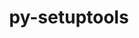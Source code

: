 ---
title: "py-setuptools"
layout: cache
categories: [package, v0.20.2]
meta: {"versions": ["59.4.0", "63.4.3", "67.6.0"], "compilers": ["gcc@=11.1.0", "gcc@=11.3.0", "gcc@=11.4.0", "gcc@=12.1.0", "gcc@=7.3.1", "gcc@=7.5.0", "oneapi@=2023.0.0"], "oss": ["amzn2", "ubuntu18.04", "ubuntu20.04", "ubuntu22.04"], "platforms": ["linux"], "targets": ["aarch64", "neoverse_n1", "ppc64le", "x86_64", "x86_64_v3"], "stacks": ["aws-ahug", "aws-ahug-aarch64", "aws-isc", "aws-isc-aarch64", "build_systems", "data-vis-sdk", "e4s", "e4s-oneapi", "e4s-power", "gpu-tests", "ml-linux-x86_64-cpu", "ml-linux-x86_64-cuda", "ml-linux-x86_64-rocm", "radiuss", "root", "tutorial"], "num_specs": 27, "num_specs_by_stack": {"aws-ahug-aarch64": 4, "root": 27, "aws-isc-aarch64": 2, "aws-ahug": 2, "aws-isc": 1, "build_systems": 1, "radiuss": 3, "e4s-power": 4, "data-vis-sdk": 4, "e4s": 4, "e4s-oneapi": 2, "gpu-tests": 1, "ml-linux-x86_64-rocm": 2, "ml-linux-x86_64-cpu": 2, "ml-linux-x86_64-cuda": 2, "tutorial": 2}}
spec_details: [{"hash": "fmurncrviaymr5ajcqxik3p5tum6uk3z", "compiler": "gcc@=7.3.1", "versions": ["67.6.0"], "os": "amzn2", "platform": "linux", "target": "aarch64", "variants": ["build_system=generic"], "stacks": ["aws-ahug-aarch64", "root", "aws-isc-aarch64"], "size": "-", "tarball": "https://binaries.spack.io/v0.20.2/build_cache/linux-amzn2-aarch64/gcc-7.3.1/py-setuptools-67.6.0/linux-amzn2-aarch64-gcc-7.3.1-py-setuptools-67.6.0-fmurncrviaymr5ajcqxik3p5tum6uk3z.spack"}, {"hash": "4wmnau4ou4s3asggoniorjsyiixz752e", "compiler": "gcc@=7.3.1", "versions": ["63.4.3"], "os": "amzn2", "platform": "linux", "target": "aarch64", "variants": ["build_system=generic"], "stacks": ["aws-ahug-aarch64", "root"], "size": "-", "tarball": "https://binaries.spack.io/v0.20.2/build_cache/linux-amzn2-aarch64/gcc-7.3.1/py-setuptools-63.4.3/linux-amzn2-aarch64-gcc-7.3.1-py-setuptools-63.4.3-4wmnau4ou4s3asggoniorjsyiixz752e.spack"}, {"hash": "lcpg6isda6qg3vfs4fl5jlycuumh2o4q", "compiler": "gcc@=7.3.1", "versions": ["67.6.0"], "os": "amzn2", "platform": "linux", "target": "neoverse_n1", "variants": ["build_system=generic"], "stacks": ["aws-ahug-aarch64", "root", "aws-isc-aarch64"], "size": "-", "tarball": "https://binaries.spack.io/v0.20.2/build_cache/linux-amzn2-neoverse_n1/gcc-7.3.1/py-setuptools-67.6.0/linux-amzn2-neoverse_n1-gcc-7.3.1-py-setuptools-67.6.0-lcpg6isda6qg3vfs4fl5jlycuumh2o4q.spack"}, {"hash": "fam4xlhfapyowijumlo24zbfgh7ofkxm", "compiler": "gcc@=7.3.1", "versions": ["63.4.3"], "os": "amzn2", "platform": "linux", "target": "neoverse_n1", "variants": ["build_system=generic"], "stacks": ["aws-ahug-aarch64", "root"], "size": "-", "tarball": "https://binaries.spack.io/v0.20.2/build_cache/linux-amzn2-neoverse_n1/gcc-7.3.1/py-setuptools-63.4.3/linux-amzn2-neoverse_n1-gcc-7.3.1-py-setuptools-63.4.3-fam4xlhfapyowijumlo24zbfgh7ofkxm.spack"}, {"hash": "rcugjvxqoyrm66aiqujjz5yxxc3ejtpd", "compiler": "gcc@=7.3.1", "versions": ["67.6.0"], "os": "amzn2", "platform": "linux", "target": "x86_64_v3", "variants": ["build_system=generic"], "stacks": ["aws-ahug", "root", "aws-isc"], "size": "-", "tarball": "https://binaries.spack.io/v0.20.2/build_cache/linux-amzn2-x86_64_v3/gcc-7.3.1/py-setuptools-67.6.0/linux-amzn2-x86_64_v3-gcc-7.3.1-py-setuptools-67.6.0-rcugjvxqoyrm66aiqujjz5yxxc3ejtpd.spack"}, {"hash": "5sg6fayw54y5d3zx4vjqlbsi455vjw4p", "compiler": "gcc@=7.3.1", "versions": ["63.4.3"], "os": "amzn2", "platform": "linux", "target": "x86_64_v3", "variants": ["build_system=generic"], "stacks": ["aws-ahug", "root"], "size": "-", "tarball": "https://binaries.spack.io/v0.20.2/build_cache/linux-amzn2-x86_64_v3/gcc-7.3.1/py-setuptools-63.4.3/linux-amzn2-x86_64_v3-gcc-7.3.1-py-setuptools-63.4.3-5sg6fayw54y5d3zx4vjqlbsi455vjw4p.spack"}, {"hash": "axdx6x5jgzz66dw2pmdha5j32geyc6um", "compiler": "gcc@=7.5.0", "versions": ["67.6.0"], "os": "ubuntu18.04", "platform": "linux", "target": "x86_64_v3", "variants": ["build_system=generic"], "stacks": ["root", "build_systems", "radiuss"], "size": "-", "tarball": "https://binaries.spack.io/v0.20.2/build_cache/linux-ubuntu18.04-x86_64_v3/gcc-7.5.0/py-setuptools-67.6.0/linux-ubuntu18.04-x86_64_v3-gcc-7.5.0-py-setuptools-67.6.0-axdx6x5jgzz66dw2pmdha5j32geyc6um.spack"}, {"hash": "hzj4o5zyu5l5mdzttwrpvhj44zcj4mp7", "compiler": "gcc@=7.5.0", "versions": ["63.4.3"], "os": "ubuntu18.04", "platform": "linux", "target": "x86_64_v3", "variants": ["build_system=generic"], "stacks": ["root", "radiuss"], "size": "-", "tarball": "https://binaries.spack.io/v0.20.2/build_cache/linux-ubuntu18.04-x86_64_v3/gcc-7.5.0/py-setuptools-63.4.3/linux-ubuntu18.04-x86_64_v3-gcc-7.5.0-py-setuptools-63.4.3-hzj4o5zyu5l5mdzttwrpvhj44zcj4mp7.spack"}, {"hash": "74eamf6qjqxlnddy2jmjipznhqhlp3gm", "compiler": "gcc@=7.5.0", "versions": ["63.4.3"], "os": "ubuntu18.04", "platform": "linux", "target": "x86_64_v3", "variants": ["build_system=generic"], "stacks": ["root", "radiuss"], "size": "-", "tarball": "https://binaries.spack.io/v0.20.2/build_cache/linux-ubuntu18.04-x86_64_v3/gcc-7.5.0/py-setuptools-63.4.3/linux-ubuntu18.04-x86_64_v3-gcc-7.5.0-py-setuptools-63.4.3-74eamf6qjqxlnddy2jmjipznhqhlp3gm.spack"}, {"hash": "x65poz55tqcn6z624qdxushbx4ka45qs", "compiler": "gcc@=11.1.0", "versions": ["63.4.3"], "os": "ubuntu20.04", "platform": "linux", "target": "ppc64le", "variants": ["build_system=generic"], "stacks": ["e4s-power", "root"], "size": "-", "tarball": "https://binaries.spack.io/v0.20.2/build_cache/linux-ubuntu20.04-ppc64le/gcc-11.1.0/py-setuptools-63.4.3/linux-ubuntu20.04-ppc64le-gcc-11.1.0-py-setuptools-63.4.3-x65poz55tqcn6z624qdxushbx4ka45qs.spack"}, {"hash": "6lqtfkq5rp27grrvzkldvhjcjgs5rmzy", "compiler": "gcc@=11.1.0", "versions": ["67.6.0"], "os": "ubuntu20.04", "platform": "linux", "target": "ppc64le", "variants": ["build_system=generic"], "stacks": ["e4s-power", "root"], "size": "-", "tarball": "https://binaries.spack.io/v0.20.2/build_cache/linux-ubuntu20.04-ppc64le/gcc-11.1.0/py-setuptools-67.6.0/linux-ubuntu20.04-ppc64le-gcc-11.1.0-py-setuptools-67.6.0-6lqtfkq5rp27grrvzkldvhjcjgs5rmzy.spack"}, {"hash": "5hszro4veague5ie3sawnrtlrteafmjk", "compiler": "gcc@=11.1.0", "versions": ["67.6.0"], "os": "ubuntu20.04", "platform": "linux", "target": "ppc64le", "variants": ["build_system=generic"], "stacks": ["e4s-power", "root"], "size": "-", "tarball": "https://binaries.spack.io/v0.20.2/build_cache/linux-ubuntu20.04-ppc64le/gcc-11.1.0/py-setuptools-67.6.0/linux-ubuntu20.04-ppc64le-gcc-11.1.0-py-setuptools-67.6.0-5hszro4veague5ie3sawnrtlrteafmjk.spack"}, {"hash": "edgbj2dabs3udvxfy2pdhgw6hfpislj2", "compiler": "gcc@=11.1.0", "versions": ["63.4.3"], "os": "ubuntu20.04", "platform": "linux", "target": "ppc64le", "variants": ["build_system=generic"], "stacks": ["e4s-power", "root"], "size": "-", "tarball": "https://binaries.spack.io/v0.20.2/build_cache/linux-ubuntu20.04-ppc64le/gcc-11.1.0/py-setuptools-63.4.3/linux-ubuntu20.04-ppc64le-gcc-11.1.0-py-setuptools-63.4.3-edgbj2dabs3udvxfy2pdhgw6hfpislj2.spack"}, {"hash": "6veod6tdycgydnejojazwi2n7b5hfj2b", "compiler": "gcc@=11.1.0", "versions": ["63.4.3"], "os": "ubuntu20.04", "platform": "linux", "target": "x86_64_v3", "variants": ["build_system=generic"], "stacks": ["root", "data-vis-sdk"], "size": "-", "tarball": "https://binaries.spack.io/v0.20.2/build_cache/linux-ubuntu20.04-x86_64_v3/gcc-11.1.0/py-setuptools-63.4.3/linux-ubuntu20.04-x86_64_v3-gcc-11.1.0-py-setuptools-63.4.3-6veod6tdycgydnejojazwi2n7b5hfj2b.spack"}, {"hash": "ochra3o4i2vn4bqj3zhxisgu6tzr4e7p", "compiler": "gcc@=11.1.0", "versions": ["67.6.0"], "os": "ubuntu20.04", "platform": "linux", "target": "x86_64_v3", "variants": ["build_system=generic"], "stacks": ["root", "e4s"], "size": "-", "tarball": "https://binaries.spack.io/v0.20.2/build_cache/linux-ubuntu20.04-x86_64_v3/gcc-11.1.0/py-setuptools-67.6.0/linux-ubuntu20.04-x86_64_v3-gcc-11.1.0-py-setuptools-67.6.0-ochra3o4i2vn4bqj3zhxisgu6tzr4e7p.spack"}, {"hash": "765oooxufgt3g2opk5pdt7n5u4wrjvjy", "compiler": "gcc@=11.1.0", "versions": ["59.4.0"], "os": "ubuntu20.04", "platform": "linux", "target": "x86_64_v3", "variants": ["build_system=generic"], "stacks": ["root", "e4s"], "size": "-", "tarball": "https://binaries.spack.io/v0.20.2/build_cache/linux-ubuntu20.04-x86_64_v3/gcc-11.1.0/py-setuptools-59.4.0/linux-ubuntu20.04-x86_64_v3-gcc-11.1.0-py-setuptools-59.4.0-765oooxufgt3g2opk5pdt7n5u4wrjvjy.spack"}, {"hash": "ccliqnhzbjrfu5z3ojcdwch4l6bs2lg7", "compiler": "oneapi@=2023.0.0", "versions": ["63.4.3"], "os": "ubuntu20.04", "platform": "linux", "target": "x86_64", "variants": ["build_system=generic"], "stacks": ["e4s-oneapi", "root"], "size": "-", "tarball": "https://binaries.spack.io/v0.20.2/build_cache/linux-ubuntu20.04-x86_64/oneapi-2023.0.0/py-setuptools-63.4.3/linux-ubuntu20.04-x86_64-oneapi-2023.0.0-py-setuptools-63.4.3-ccliqnhzbjrfu5z3ojcdwch4l6bs2lg7.spack"}, {"hash": "sdpasedxggqxaeguktny6v7dphamrh5m", "compiler": "oneapi@=2023.0.0", "versions": ["67.6.0"], "os": "ubuntu20.04", "platform": "linux", "target": "x86_64", "variants": ["build_system=generic"], "stacks": ["e4s-oneapi", "root"], "size": "-", "tarball": "https://binaries.spack.io/v0.20.2/build_cache/linux-ubuntu20.04-x86_64/oneapi-2023.0.0/py-setuptools-67.6.0/linux-ubuntu20.04-x86_64-oneapi-2023.0.0-py-setuptools-67.6.0-sdpasedxggqxaeguktny6v7dphamrh5m.spack"}, {"hash": "moxe57thnk3d3w6ig2ewnz6hjje736ww", "compiler": "gcc@=11.1.0", "versions": ["59.4.0"], "os": "ubuntu20.04", "platform": "linux", "target": "x86_64_v3", "variants": ["build_system=generic"], "stacks": ["root", "data-vis-sdk"], "size": "-", "tarball": "https://binaries.spack.io/v0.20.2/build_cache/linux-ubuntu20.04-x86_64_v3/gcc-11.1.0/py-setuptools-59.4.0/linux-ubuntu20.04-x86_64_v3-gcc-11.1.0-py-setuptools-59.4.0-moxe57thnk3d3w6ig2ewnz6hjje736ww.spack"}, {"hash": "jouniw6vflklyo6j7szyq6d7jyqy5lxj", "compiler": "gcc@=11.1.0", "versions": ["63.4.3"], "os": "ubuntu20.04", "platform": "linux", "target": "x86_64_v3", "variants": ["build_system=generic"], "stacks": ["root", "data-vis-sdk"], "size": "-", "tarball": "https://binaries.spack.io/v0.20.2/build_cache/linux-ubuntu20.04-x86_64_v3/gcc-11.1.0/py-setuptools-63.4.3/linux-ubuntu20.04-x86_64_v3-gcc-11.1.0-py-setuptools-63.4.3-jouniw6vflklyo6j7szyq6d7jyqy5lxj.spack"}, {"hash": "5y6v6ihx4saywqx2zkgbaq433mimfep5", "compiler": "gcc@=11.1.0", "versions": ["63.4.3"], "os": "ubuntu20.04", "platform": "linux", "target": "x86_64_v3", "variants": ["build_system=generic"], "stacks": ["root", "e4s"], "size": "-", "tarball": "https://binaries.spack.io/v0.20.2/build_cache/linux-ubuntu20.04-x86_64_v3/gcc-11.1.0/py-setuptools-63.4.3/linux-ubuntu20.04-x86_64_v3-gcc-11.1.0-py-setuptools-63.4.3-5y6v6ihx4saywqx2zkgbaq433mimfep5.spack"}, {"hash": "t4vj2aankpjriowxz7hijfd77ua43aap", "compiler": "gcc@=11.1.0", "versions": ["59.4.0"], "os": "ubuntu20.04", "platform": "linux", "target": "x86_64_v3", "variants": ["build_system=generic"], "stacks": ["root", "data-vis-sdk"], "size": "-", "tarball": "https://binaries.spack.io/v0.20.2/build_cache/linux-ubuntu20.04-x86_64_v3/gcc-11.1.0/py-setuptools-59.4.0/linux-ubuntu20.04-x86_64_v3-gcc-11.1.0-py-setuptools-59.4.0-t4vj2aankpjriowxz7hijfd77ua43aap.spack"}, {"hash": "ogyvhyh655dgnunjrndttdc4il5suk56", "compiler": "gcc@=11.1.0", "versions": ["67.6.0"], "os": "ubuntu20.04", "platform": "linux", "target": "x86_64_v3", "variants": ["build_system=generic"], "stacks": ["root", "e4s", "gpu-tests"], "size": "-", "tarball": "https://binaries.spack.io/v0.20.2/build_cache/linux-ubuntu20.04-x86_64_v3/gcc-11.1.0/py-setuptools-67.6.0/linux-ubuntu20.04-x86_64_v3-gcc-11.1.0-py-setuptools-67.6.0-ogyvhyh655dgnunjrndttdc4il5suk56.spack"}, {"hash": "a73xer7dypwjptedbtxefglitc5ihmua", "compiler": "gcc@=11.4.0", "versions": ["67.6.0"], "os": "ubuntu22.04", "platform": "linux", "target": "x86_64_v3", "variants": ["build_system=generic"], "stacks": ["ml-linux-x86_64-rocm", "ml-linux-x86_64-cpu", "root", "ml-linux-x86_64-cuda"], "size": "-", "tarball": "https://binaries.spack.io/v0.20.2/build_cache/linux-ubuntu22.04-x86_64_v3/gcc-11.4.0/py-setuptools-67.6.0/linux-ubuntu22.04-x86_64_v3-gcc-11.4.0-py-setuptools-67.6.0-a73xer7dypwjptedbtxefglitc5ihmua.spack"}, {"hash": "2wmu4ow6txsimph3pgi55wva7asxntug", "compiler": "gcc@=11.3.0", "versions": ["67.6.0"], "os": "ubuntu22.04", "platform": "linux", "target": "x86_64_v3", "variants": ["build_system=generic"], "stacks": ["root", "tutorial"], "size": "-", "tarball": "https://binaries.spack.io/v0.20.2/build_cache/linux-ubuntu22.04-x86_64_v3/gcc-11.3.0/py-setuptools-67.6.0/linux-ubuntu22.04-x86_64_v3-gcc-11.3.0-py-setuptools-67.6.0-2wmu4ow6txsimph3pgi55wva7asxntug.spack"}, {"hash": "e2cldbympyg6s357uboqrhuw4fzov4hl", "compiler": "gcc@=11.4.0", "versions": ["63.4.3"], "os": "ubuntu22.04", "platform": "linux", "target": "x86_64_v3", "variants": ["build_system=generic"], "stacks": ["ml-linux-x86_64-rocm", "ml-linux-x86_64-cpu", "root", "ml-linux-x86_64-cuda"], "size": "-", "tarball": "https://binaries.spack.io/v0.20.2/build_cache/linux-ubuntu22.04-x86_64_v3/gcc-11.4.0/py-setuptools-63.4.3/linux-ubuntu22.04-x86_64_v3-gcc-11.4.0-py-setuptools-63.4.3-e2cldbympyg6s357uboqrhuw4fzov4hl.spack"}, {"hash": "wujb6fwcobquiurpti3ysebkp7bseoxe", "compiler": "gcc@=12.1.0", "versions": ["63.4.3"], "os": "ubuntu22.04", "platform": "linux", "target": "x86_64_v3", "variants": ["build_system=generic"], "stacks": ["root", "tutorial"], "size": "-", "tarball": "https://binaries.spack.io/v0.20.2/build_cache/linux-ubuntu22.04-x86_64_v3/gcc-12.1.0/py-setuptools-63.4.3/linux-ubuntu22.04-x86_64_v3-gcc-12.1.0-py-setuptools-63.4.3-wujb6fwcobquiurpti3ysebkp7bseoxe.spack"}]
---
